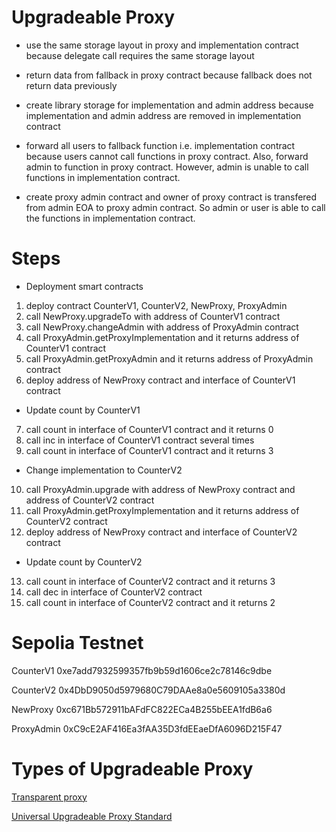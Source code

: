 # Upgradeable Proxy

- use the same storage layout in proxy and implementation contract because delegate call requires the same storage layout

- return data from fallback in proxy contract because fallback does not return data previously

- create library storage for implementation and admin address because implementation and admin address are removed in implementation contract

- forward all users to fallback function i.e. implementation contract because users cannot call functions in proxy contract. Also, forward admin to function in proxy contract. However, admin is unable to call functions in implementation contract.

- create proxy admin contract and owner of proxy contract is transfered from admin EOA to proxy admin contract. So admin or user is able to call the functions in implementation contract.



# Steps

- Deployment smart contracts
1. deploy contract CounterV1, CounterV2, NewProxy, ProxyAdmin
2. call NewProxy.upgradeTo with address of CounterV1 contract
3. call NewProxy.changeAdmin with address of ProxyAdmin contract
4. call ProxyAdmin.getProxyImplementation and it returns address of CounterV1 contract
5. call ProxyAdmin.getProxyAdmin and it returns address of ProxyAdmin contract
6. deploy address of NewProxy contract and interface of CounterV1 contract

- Update count by CounterV1
7. call count in interface of CounterV1 contract and it returns 0
8. call inc in interface of CounterV1 contract several times
9. call count in interface of CounterV1 contract and it returns 3

- Change implementation to CounterV2
10. call ProxyAdmin.upgrade with address of NewProxy contract and address of CounterV2 contract
11. call ProxyAdmin.getProxyImplementation and it returns address of CounterV2 contract
12. deploy address of NewProxy contract and interface of CounterV2 contract

- Update count by CounterV2
13. call count in interface of CounterV2 contract and it returns 3
14. call dec in interface of CounterV2 contract
15. call count in interface of CounterV2 contract and it returns 2




# Sepolia Testnet

CounterV1
0xe7add7932599357fb9b59d1606ce2c78146c9dbe

CounterV2
0x4DbD9050d5979680C79DAAe8a0e5609105a3380d

NewProxy
0xc671Bb572911bAFdFC822ECa4B255bEEA1fdB6a6

ProxyAdmin
0xC9cE2AF416Ea3fAA35D3fdEEaeDfA6096D215F47



# Types of Upgradeable Proxy

[Transparent proxy](https://github.com/stephenatgithub/upgrading-via-multisig)

[Universal Upgradeable Proxy Standard](https://github.com/stephenatgithub/upgrading-uups)

